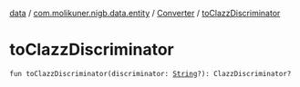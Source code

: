 [data](../../index.md) / [com.molikuner.nigb.data.entity](../index.md) / [Converter](index.md) / [toClazzDiscriminator](./to-clazz-discriminator.md)

# toClazzDiscriminator

`fun toClazzDiscriminator(discriminator: `[`String`](https://kotlinlang.org/api/latest/jvm/stdlib/kotlin/-string/index.html)`?): ClazzDiscriminator?`